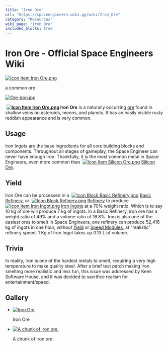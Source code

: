 ```yaml
---
title: "Iron Ore"
url: "https://spaceengineers.wiki.gg/wiki/Iron_Ore"
category: "Resources"
wiki_page: "Iron Ore"
includes_blocks: true
---
```


# Iron Ore - Official Space Engineers Wiki

[![Icon Item Iron Ore.png](https://spaceengineers.wiki.gg/images/thumb/7/71/Icon_Item_Iron_Ore.png/100px-Icon_Item_Iron_Ore.png?5a0907)](https://spaceengineers.wiki.gg/wiki/File:Icon_Item_Iron_Ore.png)

a common ore

[![Ore-iron.jpg](https://spaceengineers.wiki.gg/images/thumb/b/be/Ore-iron.jpg/320px-Ore-iron.jpg?457c5c)](https://spaceengineers.wiki.gg/wiki/File:Ore-iron.jpg)

 **[![Icon Item Iron Ore.png](https://spaceengineers.wiki.gg/images/thumb/7/71/Icon_Item_Iron_Ore.png/21px-Icon_Item_Iron_Ore.png?5a0907)](https://spaceengineers.wiki.gg/wiki/Iron_Ore "Iron Ore") Iron Ore** is a naturally occurring [ore](https://spaceengineers.wiki.gg/wiki/Ores "Ores") found in shallow veins on asteroids, moons, and planets. It has an easily visible rusty reddish appearance and is very common.

## Usage

Iron Ingots are the base ingredients for all core building blocks and components. Throughout all stages of gameplay, the Space Engineer can never have enough Iron. Thankfully, it is the most common metal in Space Engineers, even more common than  [![Icon Item Silicon Ore.png](https://spaceengineers.wiki.gg/images/thumb/7/72/Icon_Item_Silicon_Ore.png/21px-Icon_Item_Silicon_Ore.png?3f4a28)](https://spaceengineers.wiki.gg/wiki/Silicon_Ore "Silicon Ore") [Silicon Ore](https://spaceengineers.wiki.gg/wiki/Silicon_Ore "Silicon Ore").

## Yield

Iron Ore can be processed in a  [![Icon Block Basic Refinery.png](https://spaceengineers.wiki.gg/images/thumb/d/d0/Icon_Block_Basic_Refinery.png/21px-Icon_Block_Basic_Refinery.png?b697c6)](https://spaceengineers.wiki.gg/wiki/Basic_Refinery "Basic Refinery") [Basic Refinery](https://spaceengineers.wiki.gg/wiki/Basic_Refinery "Basic Refinery"), or  [![Icon Block Refinery.png](https://spaceengineers.wiki.gg/images/thumb/6/6a/Icon_Block_Refinery.png/21px-Icon_Block_Refinery.png?a9b68a)](https://spaceengineers.wiki.gg/wiki/Refinery "Refinery") [Refinery](https://spaceengineers.wiki.gg/wiki/Refinery "Refinery") to produce  [![Icon Item Iron Ingot.png](https://spaceengineers.wiki.gg/images/thumb/e/e7/Icon_Item_Iron_Ingot.png/21px-Icon_Item_Iron_Ingot.png?388ec0)](https://spaceengineers.wiki.gg/wiki/Iron_Ingot "Iron Ingot") [Iron Ingots](https://spaceengineers.wiki.gg/wiki/Iron_Ingot "Iron Ingot") at a 70% weight ratio. Which is to say 10 kg of ore will produce 7 kg of ingots. In a Basic Refinery, iron ore has a weight ratio of 49% and a volume ratio of 16.8%. Iron is also one of the easiest ores to smelt in Space Engineers, one refinery can produce 52,416 kg of ingots in one hour, without [Yield](https://spaceengineers.wiki.gg/wiki/Yield_Module "Yield Module") or [Speed Modules](https://spaceengineers.wiki.gg/wiki/Speed_Module "Speed Module"), at "realistic" refinery speed. 1 Kg of Iron Ingot takes up 0.13 L of volume.

## Trivia

In reality, Iron is one of the hardest metals to smelt, requiring a very high temperature to make quality steel. After a brief test patch making Iron smelting more realistic and less fun, this issue was addressed by Keen Software House, and it was decided to sacrifice realism for entertainment/speed.

## Gallery

*   [![Iron Ore](https://spaceengineers.wiki.gg/images/thumb/4/47/Image_%2810%29.png/120px-Image_%2810%29.png?ba3b2e)](https://spaceengineers.wiki.gg/wiki/File:Image_\(10\).png "Iron Ore")
    
    Iron Ore
    
*   [![A chunk of iron ore.](https://spaceengineers.wiki.gg/images/thumb/2/28/Iron-ore.jpg/118px-Iron-ore.jpg?1c2775)](https://spaceengineers.wiki.gg/wiki/File:Iron-ore.jpg "A chunk of iron ore.")
    
    A chunk of iron ore.